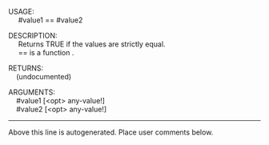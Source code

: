 USAGE:  
&nbsp;&nbsp;&nbsp;&nbsp;&nbsp;#value1&nbsp;==&nbsp;#value2  
  
DESCRIPTION:  
&nbsp;&nbsp;&nbsp;&nbsp;&nbsp;Returns&nbsp;TRUE&nbsp;if&nbsp;the&nbsp;values&nbsp;are&nbsp;strictly&nbsp;equal.  
&nbsp;&nbsp;&nbsp;&nbsp;&nbsp;==&nbsp;is&nbsp;a&nbsp;function&nbsp;.  
  
RETURNS:  
&nbsp;&nbsp;&nbsp;&nbsp;(undocumented)  
  
ARGUMENTS:  
&nbsp;&nbsp;&nbsp;&nbsp;#value1&nbsp;[&lt;opt&gt;&nbsp;any-value!]  
&nbsp;&nbsp;&nbsp;&nbsp;#value2&nbsp;[&lt;opt&gt;&nbsp;any-value!]  
___
Above this line is autogenerated. Place user comments below.